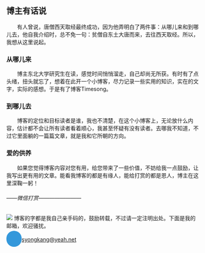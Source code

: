 ## 博主有话说
　　有人曾说，唐僧西天取经最终成功，因为他弄明白了两件事：从哪儿来和到哪儿去，他自我介绍时，总不免一句：贫僧自东土大唐而来，去往西天取经。所以，我想从这里说起。
### 从哪儿来
　　博主东北大学研究生在读，感觉时间悄悄溜走，自己却尚无所获。有时有了点头绪，扭头就忘了，想着在此开一个小博客，尽力记录一些实用的知识，实在的文字，实际的感想。于是有了博客Timesong。
### 到哪儿去
　　博客的定位和目标读者是谁，我也不清楚，在这个小博客上，无论放什么内容，估计都不会让所有读者看着顺心，我甚至怀疑有没有读者。去哪我不知道，不过它里面躺的一篇篇文章，就是我和它所朝的方向。
### 爱的供养
　　如果您觉得博客内容对您有用，给您带来了一些价值，不妨给我一点鼓励，让我写出更有用的文章。能看我博客的都是有缘人，能给打赏的都是恩人，博主在这里深鞠一躬！
###### ——微信打赏————————
![](/images/weixin.png)
博客的字都是我自己亲手码的，鼓励转载，不过请一定注明出处。下面是我的邮箱，欢迎骚扰。

<a href="mailto:syongkang@yeah.net" style=
" background: #3498db;
  -webkit-border-radius: 28;
  -moz-border-radius: 28;
  border-radius: 28px;
  font-family: Arial;
  color: #ffffff;
  font-size: 20px;
  background: #3498db;
  padding: 10px 20px 10px 20px;
  text-decoration: none;">syongkang@yeah.net</a>
